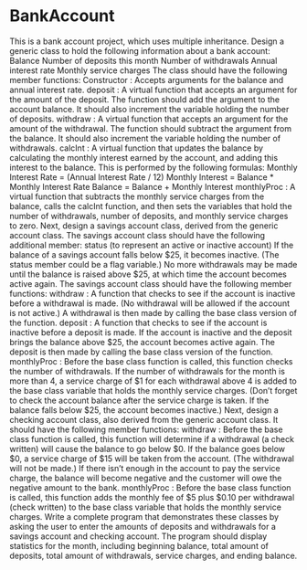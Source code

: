 # BankAccount
This is a bank account project, which uses multiple inheritance.
Design a generic class to hold the following information about a bank account:
Balance
Number of deposits this month
Number of withdrawals
Annual interest rate
Monthly service charges
The class should have the following member functions:
  Constructor : Accepts arguments for the balance and annual interest rate.
  deposit : A virtual function that accepts an argument for the amount of the deposit. The function should add the argument to the account balance. It should also increment the variable holding the number of deposits.
  withdraw : A virtual function that accepts an argument for the amount of the withdrawal. The function should subtract the argument from the balance. It should also increment the variable holding the number of withdrawals.
  calcInt : A virtual function that updates the balance by calculating the monthly interest earned by the account, and adding this interest to the balance. This is performed by the following formulas:
    Monthly Interest Rate = (Annual Interest Rate / 12)
    Monthly Interest = Balance * Monthly Interest Rate
    Balance = Balance + Monthly Interest
  monthlyProc : A virtual function that subtracts the monthly service charges from the  balance, calls the calcInt function, and then sets the variables that hold the number of withdrawals, number of deposits, and monthly service charges to zero.
  Next, design a savings account class, derived from the generic account class. The savings account class should have the following additional member:
    status (to represent an active or inactive account)
If the balance of a savings account falls below $25, it becomes inactive. (The status member could be a flag variable.) No more withdrawals may be made until the balance is raised above $25, at which time the account becomes active again. The savings account class should have the following member functions:
  withdraw : A function that checks to see if the account is inactive before a withdrawal is made. (No withdrawal will be allowed if the          account is not active.) A withdrawal is then made by calling the base class version of the function.
  deposit : A function that checks to see if the account is inactive before a deposit is made. If the account is inactive and the deposit brings the balance above $25, the account becomes active again. The deposit is then made by calling the base class version of the function.
  monthlyProc : Before the base class function is called, this function checks the number of withdrawals. If the number of withdrawals for the month is more than 4, a service charge of $1 for each withdrawal above 4 is added to the base class variable that holds the monthly service charges. (Don’t forget to check the account balance after the service charge is taken. If the balance falls below $25, the account becomes inactive.)
Next, design a checking account class, also derived from the generic account class. It should have the following member functions:
  withdraw : Before the base class function is called, this function will determine if a withdrawal (a check written) will cause the balance to go below $0. If the balance goes below $0, a service charge of $15 will be taken from the account. (The withdrawal will not be made.) If there isn’t enough in the account to pay the service charge, the balance will become negative and the customer will owe the negative amount to the bank.
  monthlyProc : Before the base class function is called, this function adds the monthly fee of $5 plus $0.10 per withdrawal (check written) to the base class variable that holds the monthly service charges.
Write a complete program that demonstrates these classes by asking the user to enter the amounts of deposits and withdrawals for a savings account and checking account. The program should display statistics for the month, including beginning balance, total amount of deposits, total amount of withdrawals, service charges, and ending balance.
